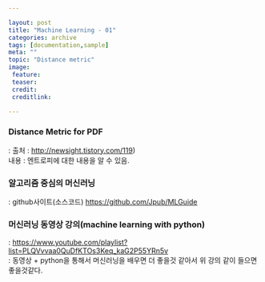 ```yaml
---

layout: post
title: "Machine Learning - 01"
categories: archive
tags: [documentation,sample]
meta: ""
topic: "Distance metric"
image:
 feature:
 teaser:
 credit:
 creditlink:

---
```


### Distance Metric for PDF
: 출처 : http://newsight.tistory.com/119)<br>
내용 : 엔트로피에 대한 내용을 알 수 있음.

### 알고리즘 중심의 머신러닝
: github사이트(소스코드) https://github.com/Jpub/MLGuide


### 머신러닝 동영상 강의(machine learning with python)
: https://www.youtube.com/playlist?list=PLQVvvaa0QuDfKTOs3Keq_kaG2P55YRn5v<br>
: 동영상 + python을 통해서 머신러닝을 배우면 더 좋을것 같아서 위 강의 같이 들으면 좋을것같다.
